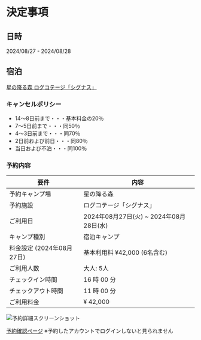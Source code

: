 # 決定事項

## 日時

2024/08/27 - 2024/08/28

## 宿泊

[星の降る森 ログコテージ「シグナス」](https://www.star-forest.com/pages/108/)

### キャンセルポリシー

- 14～8日前まで・・・基本料金の20％
- 7～5日前まで・・・同50％
- 4～3日前まで・・・同70％
- 2日前および前日・・・同80％
- 当日および不泊・・・同100％

### 予約内容

|要件|内容|
|---|---|
|予約キャンプ場|星の降る森|
|予約施設|ログコテージ「シグナス」|
|ご利用日|2024年08月27日(火) ~ 2024年08月28日(水)|
|キャンプ種別|宿泊キャンプ|
|料金設定 (2024年08月27日)|基本利用料 ¥42,000  (6名含む)|
|ご利用人数|大人: 5人|
|チェックイン時間|16 時 00 分|
|チェックアウト時間|11 時 00 分|
|ご利用料金|¥ 42,000|

![予約詳細スクリーンショット](/image.png)

[予約確認ページ](https://www.nap-camp.com/identity/users/reservations/110618631?ref_host=widget&campsite_id=10767)
※予約したアカウントでログインしないと見られません
